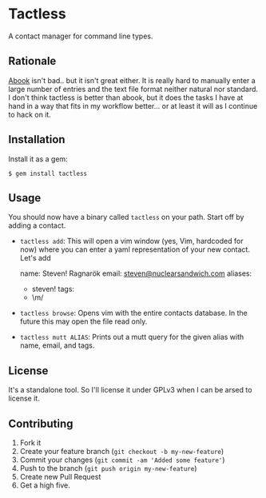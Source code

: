 Tactless
========

A contact manager for command line types.

Rationale
---------

[Abook][] isn't bad.. but it isn't great either. It is really hard to manually
enter a large number of entries and the text file format neither natural nor
standard. I don't think tactless is better than abook, but it does the tasks I
have at hand in a way that fits in my workflow better... or at least it will as
I continue to hack on it.

Installation
------------

Install it as a gem:

    $ gem install tactless

Usage
-----

You should now have a binary called `tactless` on your path. Start off by adding
a contact.

- `tactless add`: This will open a vim window (yes, Vim, hardcoded for now)
where you can enter a yaml representation of your new contact. Let's add

    name: Steven! Ragnarök
    email: steven@nuclearsandwich.com
    aliases:
    - steven!
    tags:
    - \m/

- `tactless browse`: Opens vim with the entire contacts database. In the future
this may open the file read only.

- `tactless mutt ALIAS`: Prints out a mutt query for the given alias with name,
email, and tags.

License
-------

It's a standalone tool. So I'll license it under GPLv3 when I can be arsed to
license it.

Contributing
------------

1. Fork it
2. Create your feature branch (`git checkout -b my-new-feature`)
3. Commit your changes (`git commit -am 'Added some feature'`)
4. Push to the branch (`git push origin my-new-feature`)
5. Create new Pull Request
6. Get a high five.

[Abook]: http://abook.sourceforge.net/

